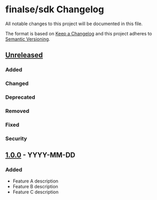 # finalse/sdk Changelog

All notable changes to this project will be documented in this file.

The format is based on [Keep a Changelog](http://keepachangelog.com/en/1.0.0/)
and this project adheres to [Semantic Versioning](http://semver.org/spec/v2.0.0.html).


## [Unreleased]

### Added

### Changed

### Deprecated

### Removed

### Fixed

### Security


## [1.0.0] - YYYY-MM-DD

### Added

* Feature A description
* Feature B description
* Feature C description


[Unreleased]: https://github.com/finalse/sdk-php/compare/1.0.0...HEAD
[1.0.0]: https://github.com/finalse/sdk-php/commits/1.0.0
